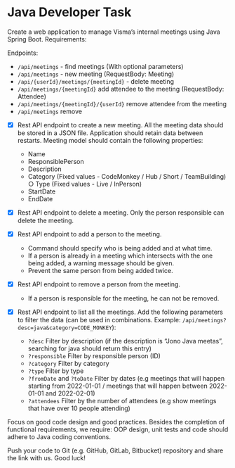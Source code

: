 # Java Developer Task 
Create a web application to manage Visma’s internal meetings using Java Spring Boot. Requirements: 

Endpoints:
- `/api/meetings` - find meetings (With optional parameters)
- `/api/meetings` - new meeting (RequestBody: Meeting)
- `/api/{userId}/meetings/{meetingId}` - delete meeting
- `/api/meetings/{meetingId}` add attendee to the meeting (RequestBody: Attendee)
- `/api/meetings/{meetingId}/{userId}` remove attendee from the meeting
- `/api/meetings` remove 

- [X] Rest API endpoint to create a new meeting. All the meeting data should be stored in a JSON file. Application should retain data between restarts. Meeting model should contain the following properties: 
	- Name 
	- ResponsiblePerson 
	- Description 
	- Category (Fixed values - CodeMonkey / Hub / Short / TeamBuilding) ○ Type (Fixed values - Live / InPerson) 
	- StartDate 
	- EndDate 

- [X] Rest API endpoint to delete a meeting. Only the person responsible can delete the meeting. 

- [X] Rest API endpoint to add a person to the meeting. 
	- Command should specify who is being added and at what time. 
	- If a person is already in a meeting which intersects with the one being added, a warning message should be given. 
	- Prevent the same person from being added twice. 

- [X] Rest API endpoint to remove a person from the meeting. 
	- If a person is responsible for the meeting, he can not be removed. 

- [X] Rest API endpoint to list all the meetings. Add the following parameters to filter the data (can be used in combinations. Example: `/api/meetings?desc=java&category=CODE_MONKEY`): 
	- `?desc` Filter by description (if the description is “Jono Java meetas”, searching for java should return this entry) 
	- `?responsible` Filter by responsible person (ID)
	- `?category` Filter by category
	- `?type` Filter by type 
	- `?fromDate` and `?toDate` Filter by dates (e.g meetings that will happen starting from 2022-01-01 / meetings that will happen between 2022-01-01 and 2022-02-01) 
	- `?attendees` Filter by the number of attendees (e.g show meetings that have over 10 people attending) 

Focus on good code design and good practices. Besides the completion of functional requirements, we require: OOP design, unit tests and code should adhere to Java coding conventions. 

Push your code to Git (e.g. GitHub, GitLab, Bitbucket) repository and share the link with us. Good luck!
